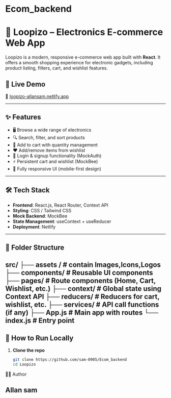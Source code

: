 # Ecom_backend
 
# 🛒 Loopizo – Electronics E-commerce Web App

Loopizo is a modern, responsive e-commerce web app built with **React**. It offers a smooth shopping experience for electronic gadgets, including product listing, filters, cart, and wishlist features.

## 🚀 Live Demo

🔗 [loopizo-allansam.netlify.app](https://loopizo-allansam.netlify.app/)

---

## ✨ Features

- 🖥️ Browse a wide range of electronics
- 🔍 Search, filter, and sort products
- 🛒 Add to cart with quantity management
- ❤️ Add/remove items from wishlist
- 🔐 Login & signup functionality (MockAuth)
- ⚡ Persistent cart and wishlist (MockBee)
- 📱 Fully responsive UI (mobile-first design)
<!-- - 🌙 Dark/light mode (if implemented) -->

---

## 🛠️ Tech Stack

- **Frontend**: React.js, React Router, Context API
- **Styling**: CSS / Tailwind CSS
- **Mock Backend**: MockBee
- **State Management**: useContext + useReducer
- **Deployment**: Netlify

---

## 📁 Folder Structure
 src/
├── assets / # contain Images,Icons,Logos
├── components/ # Reusable UI components
├── pages/ # Route components (Home, Cart, Wishlist, etc.)
├── context/ # Global state using Context API
├── reducers/ # Reducers for cart, wishlist, etc.
├── services/ # API call functions (if any)
├── App.js # Main app with routes
└── index.js # Entry point
---

## 🧪 How to Run Locally

1. **Clone the repo**  
   ```bash
   git clone https://github.com/sam-0905/Ecom_backend
   cd Loopizo

🧑‍💻 Author

## Allan sam